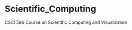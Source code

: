 Scientific_Computing
====================

CSCI 596 Course on Scientific Computing and Visualization
